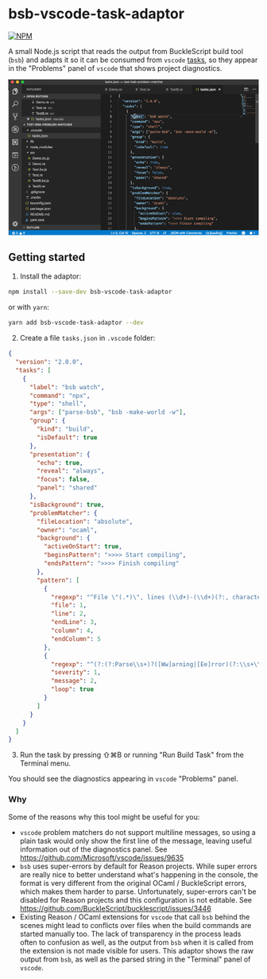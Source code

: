 # bsb-vscode-task-adaptor

[![NPM](https://nodei.co/npm/bsb-vscode-task-adaptor.png)](https://npmjs.org/package/bsb-vscode-task-adaptor)

A small Node.js script that reads the output from BuckleScript build tool (`bsb`) and adapts it so it can be consumed from `vscode` [tasks](https://code.visualstudio.com/docs/editor/tasks), so they appear in the "Problems" panel of `vscode` that shows project diagnostics.

![Demo](docs/bsb-vscode-adaptor-demo.gif)

## Getting started

1. Install the adaptor:

```bash
npm install --save-dev bsb-vscode-task-adaptor
```

or with `yarn`:

```bash
yarn add bsb-vscode-task-adaptor --dev
```

2. Create a file `tasks.json` in `.vscode` folder:

```json
{
  "version": "2.0.0",
  "tasks": [
    {
      "label": "bsb watch",
      "command": "npx",
      "type": "shell",
      "args": ["parse-bsb", "bsb -make-world -w"],
      "group": {
        "kind": "build",
        "isDefault": true
      },
      "presentation": {
        "echo": true,
        "reveal": "always",
        "focus": false,
        "panel": "shared"
      },
      "isBackground": true,
      "problemMatcher": {
        "fileLocation": "absolute",
        "owner": "ocaml",
        "background": {
          "activeOnStart": true,
          "beginsPattern": ">>>> Start compiling",
          "endsPattern": ">>>> Finish compiling"
        },
        "pattern": [
          {
            "regexp": "^File \"(.*)\", lines (\\d+)-(\\d+)(?:, characters (\\d+)-(\\d+))?:$",
            "file": 1,
            "line": 2,
            "endLine": 3,
            "column": 4,
            "endColumn": 5
          },
          {
            "regexp": "^(?:(?:Parse\\s+)?([Ww]arning|[Ee]rror)(?:\\s+\\d+)?:)?\\s+(.*)$",
            "severity": 1,
            "message": 2,
            "loop": true
          }
        ]
      }
    }
  ]
}
```

3. Run the task by pressing ⇧⌘B or running "Run Build Task" from the Terminal menu.

You should see the diagnostics appearing in `vscode` "Problems" panel.

### Why

Some of the reasons why this tool might be useful for you:

- `vscode` problem matchers do not support multiline messages, so using a plain task would only show the first line of the message, leaving useful information out of the diagnostics panel. See https://github.com/Microsoft/vscode/issues/9635
- `bsb` uses super-errors by default for Reason projects. While super errors are really nice to better understand what's happening in the console, the format is very different from the original OCaml / BuckleScript errors, which makes them harder to parse. Unfortunately, super-errors can't be disabled for Reason projects and this configuration is not editable. See https://github.com/BuckleScript/bucklescript/issues/3446
- Existing Reason / OCaml extensions for `vscode` that call `bsb` behind the scenes might lead to conflicts over files when the build commands are started manually too. The lack of transparency in the process leads often to confusion as well, as the output from `bsb` when it is called from the extension is not made visible for users. This adaptor shows the raw output from `bsb`, as well as the parsed string in the "Terminal" panel of `vscode`.
